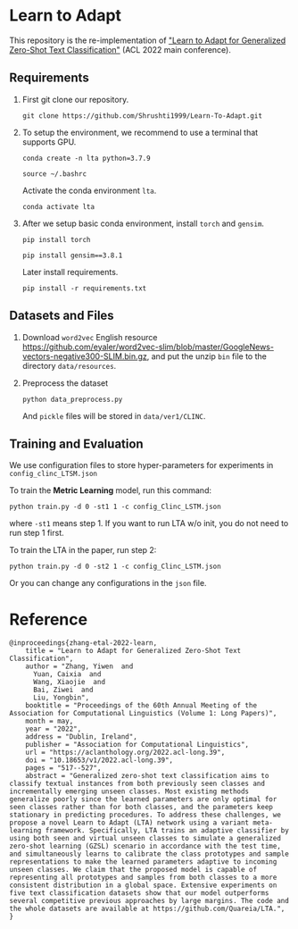 # Learn to Adapt 

This repository is the re-implementation of ["Learn to Adapt for Generalized Zero-Shot Text Classification"](https://aclanthology.org/2022.acl-long.39.pdf) (ACL 2022 main conference).


## Requirements
1. First git clone  our repository.

   ```shell
   git clone https://github.com/Shrushti1999/Learn-To-Adapt.git
   ```

2. To setup the environment, we recommend to use a terminal that supports GPU.

   ```shell
   conda create -n lta python=3.7.9
   ```
   ```shell
   source ~/.bashrc
   ```
   Activate the conda environment `lta`.

   ```shell
   conda activate lta
   ```

3. After we setup basic conda environment, install `torch` and `gensim`.
   ```shell
   pip install torch
   ```
   ```shell
   pip install gensim==3.8.1
   ```
   Later install requirements.

   ```shell
   pip install -r requirements.txt
   ```

## Datasets and Files

1. Download `word2vec` English resource https://github.com/eyaler/word2vec-slim/blob/master/GoogleNews-vectors-negative300-SLIM.bin.gz, 
and put the unzip `bin` file to the directory `data/resources`.

2. Preprocess the dataset
   
   ```shell
   python data_preprocess.py
   ```

   And `pickle` files will be stored in `data/ver1/CLINC`. 

## Training and Evaluation

We use configuration files to store hyper-parameters for experiments in `config_clinc_LTSM.json`

To train the **Metric Learning** model, run this command:

```shell
python train.py -d 0 -st1 1 -c config_Clinc_LSTM.json
```

where `-st1` means step 1. If you want to run LTA w/o init, you do not need to run step 1 first. 


To train the LTA in the paper, run step 2:

```shell
python train.py -d 0 -st2 1 -c config_Clinc_LSTM.json
```

Or you can change any configurations in the `json` file.


 
# Reference
```
@inproceedings{zhang-etal-2022-learn,
    title = "Learn to Adapt for Generalized Zero-Shot Text Classification",
    author = "Zhang, Yiwen  and
      Yuan, Caixia  and
      Wang, Xiaojie  and
      Bai, Ziwei  and
      Liu, Yongbin",
    booktitle = "Proceedings of the 60th Annual Meeting of the Association for Computational Linguistics (Volume 1: Long Papers)",
    month = may,
    year = "2022",
    address = "Dublin, Ireland",
    publisher = "Association for Computational Linguistics",
    url = "https://aclanthology.org/2022.acl-long.39",
    doi = "10.18653/v1/2022.acl-long.39",
    pages = "517--527",
    abstract = "Generalized zero-shot text classification aims to classify textual instances from both previously seen classes and incrementally emerging unseen classes. Most existing methods generalize poorly since the learned parameters are only optimal for seen classes rather than for both classes, and the parameters keep stationary in predicting procedures. To address these challenges, we propose a novel Learn to Adapt (LTA) network using a variant meta-learning framework. Specifically, LTA trains an adaptive classifier by using both seen and virtual unseen classes to simulate a generalized zero-shot learning (GZSL) scenario in accordance with the test time, and simultaneously learns to calibrate the class prototypes and sample representations to make the learned parameters adaptive to incoming unseen classes. We claim that the proposed model is capable of representing all prototypes and samples from both classes to a more consistent distribution in a global space. Extensive experiments on five text classification datasets show that our model outperforms several competitive previous approaches by large margins. The code and the whole datasets are available at https://github.com/Quareia/LTA.",
}
```

